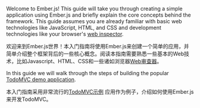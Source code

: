 Welcome to Ember.js! This guide will take you through creating a simple application using Ember.js and briefly explain the core concepts behind the framework. This guide assumes you are already familiar with basic web technologies like JavaScript, HTML, and CSS and development technologies like your browser's [web inspector](https://developers.google.com/chrome-developer-tools/).

欢迎来到Ember.js世界！本入门指南将使用Ember.js来创建一个简单的应用，并简单介绍整个框架背后的一些核心概念。阅读本指南需要熟悉一些基本的Web技术，比如Javascript、HTML、CSS和一些诸如浏览器[Web审查器](https://developers.google.com/chrome-developer-tools/)。

In this guide we will walk through the steps of building the popular [TodoMVC demo application](http://addyosmani.github.com/todomvc/).

本入门指南采用非常流行的[TodoMVC示例](http://addyosmani.github.com/todomvc/) 应用作为例子，介绍如何使用Ember.js来开发TodoMVC。

